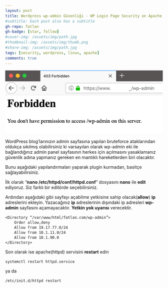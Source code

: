 ```yaml
---
layout: post
title: Wordpress wp-admin Güvenliği - WP Login Page Security on Apache
#subtitle: Each post also has a subtitle
gh-repo: fatlan
gh-badge: [star, follow]
#cover-img: /assets/img/path.jpg
#thumbnail-img: /assets/img/thumb.png
#share-img: /assets/img/path.jpg
tags: [security, wordpress, linux, apache]
comments: true
---
```

![Crepe](assets/img/wp-apache-losec/wp-a-losec01.png)

WordPress blog’larınızın admin sayfasına yapılan bruteforce ataklarından oldukça sıkılmış olabilirsiniz ki varsayılan olarak wp-admin eki ile bağlandığınız admin panel sayfasının herkes için açılmasını yasaklamanız güvenlik adına yapmanız gereken en mantıklı hareketlerden biri olacaktır.

Bunu aşağıdaki yapılandırmaları yaparak plugin kurmadan, basitçe sağlayabilirsiniz.

İlk olarak “**nano /etc/httpd/conf/httpd.conf**” dosyasını **nano** ile **edit** ediyoruz. Siz farklı bir editörde seçebilirsiniz.

Ardından aşağıdaki gibi sayfayı açabilme yetkisine sahip olacak(**allow**) **ip** adreslerini ekleyin. Yazacağınız **ip** adreslerinin dışındaki ip adresleri **wp-admin** sayfasını açamayacaktır. **Yetkin yok uyarısı** verecektir.

~~~
<Directory “/var/www/html/fatlan.com/wp-admin”>
    Order allow,deny
    Allow from 19.17.77.0/24
    Allow from 10.1.11.0/24
    Allow from 10.1.90.0
</Directory>
~~~

Son olarak ise apache(httpd) servisini **restart** edin

~~~
systemctl restart httpd.service
~~~

ya da

~~~
/etc/init.d/httpd restart
~~~